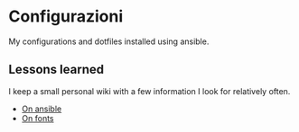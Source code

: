 # Configurazioni

My configurations and dotfiles installed using ansible.

## Lessons learned
I keep a small personal wiki with a few information I look for relatively often.

- [On ansible](personal_docs/ansible.md)
- [On fonts](personal_docs/fonts.md)
